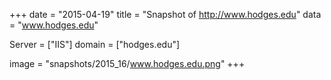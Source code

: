 
+++
date = "2015-04-19"
title = "Snapshot of http://www.hodges.edu"
data = "www.hodges.edu"

Server = ["IIS"]
domain = ["hodges.edu"]

  image = "snapshots/2015_16/www.hodges.edu.png"
+++
#
